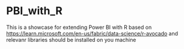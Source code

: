 # PBI_with_R
This is a showcase for extending Power BI with R based on https://learn.microsoft.com/en-us/fabric/data-science/r-avocado and relevanr libraries should be installed on you machine
